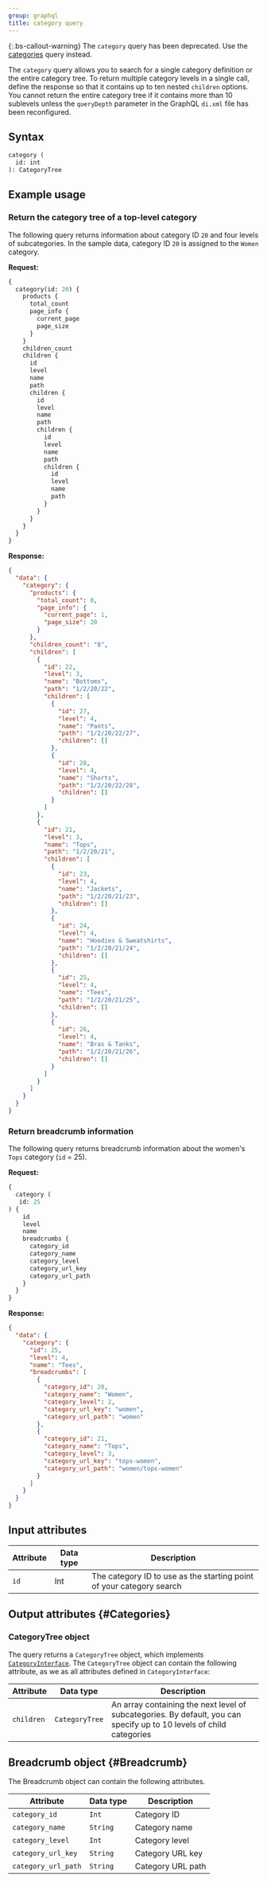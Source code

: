```yaml
---
group: graphql
title: category query
---
```


{:.bs-callout-warning}
The `category` query has been deprecated. Use the [categories]({{page.baseurl}}/graphql/queries/categories.html) query instead.

The `category` query allows you to search for a single category definition or the entire category tree. To return multiple category levels in a single call, define the response so that it contains up to ten nested `children` options. You cannot return the entire category tree if it contains more than 10 sublevels unless the `queryDepth` parameter in the GraphQL `di.xml` file has been reconfigured.

## Syntax

```graphql
category (
  id: int
): CategoryTree
```

## Example usage

### Return the category tree of a top-level category

The following query returns information about category ID `20` and four levels of subcategories. In the sample data, category ID `20` is assigned to the `Women` category.

**Request:**

```graphql
{
  category(id: 20) {
    products {
      total_count
      page_info {
        current_page
        page_size
      }
    }
    children_count
    children {
      id
      level
      name
      path
      children {
        id
        level
        name
        path
        children {
          id
          level
          name
          path
          children {
            id
            level
            name
            path
          }
        }
      }
    }
  }
}
```

**Response:**

```json
{
  "data": {
    "category": {
      "products": {
        "total_count": 0,
        "page_info": {
          "current_page": 1,
          "page_size": 20
        }
      },
      "children_count": "8",
      "children": [
        {
          "id": 22,
          "level": 3,
          "name": "Bottoms",
          "path": "1/2/20/22",
          "children": [
            {
              "id": 27,
              "level": 4,
              "name": "Pants",
              "path": "1/2/20/22/27",
              "children": []
            },
            {
              "id": 28,
              "level": 4,
              "name": "Shorts",
              "path": "1/2/20/22/28",
              "children": []
            }
          ]
        },
        {
          "id": 21,
          "level": 3,
          "name": "Tops",
          "path": "1/2/20/21",
          "children": [
            {
              "id": 23,
              "level": 4,
              "name": "Jackets",
              "path": "1/2/20/21/23",
              "children": []
            },
            {
              "id": 24,
              "level": 4,
              "name": "Hoodies & Sweatshirts",
              "path": "1/2/20/21/24",
              "children": []
            },
            {
              "id": 25,
              "level": 4,
              "name": "Tees",
              "path": "1/2/20/21/25",
              "children": []
            },
            {
              "id": 26,
              "level": 4,
              "name": "Bras & Tanks",
              "path": "1/2/20/21/26",
              "children": []
            }
          ]
        }
      ]
    }
  }
}
```

### Return breadcrumb information

The following query returns breadcrumb information about the women's `Tops` category (`id` = 25).

**Request:**

```graphql
{
  category (
   id: 25
) {
    id
    level
    name
    breadcrumbs {
      category_id
      category_name
      category_level
      category_url_key
      category_url_path
    }
  }
}
```

**Response:**

```json
{
  "data": {
    "category": {
      "id": 25,
      "level": 4,
      "name": "Tees",
      "breadcrumbs": [
        {
          "category_id": 20,
          "category_name": "Women",
          "category_level": 2,
          "category_url_key": "women",
          "category_url_path": "women"
        },
        {
          "category_id": 21,
          "category_name": "Tops",
          "category_level": 3,
          "category_url_key": "tops-women",
          "category_url_path": "women/tops-women"
        }
      ]
    }
  }
}
```

## Input attributes

Attribute | Data type | Description
--- | --- | ---
`id` | Int | The category ID to use as the starting point of your category search

## Output attributes {#Categories}

### CategoryTree object

The query returns a `CategoryTree` object, which implements [`CategoryInterface`]({{page.baseurl}}/graphql/interfaces/category-interface.html). The `CategoryTree` object can contain the following attribute, as we as all attributes defined in `CategoryInterface`:

Attribute | Data type | Description
--- | --- | ---
`children` | `CategoryTree` | An array containing the next level of subcategories. By default, you can specify up to 10 levels of child categories

## Breadcrumb object {#Breadcrumb}

The Breadcrumb object can contain the following attributes.

Attribute | Data type | Description
--- | --- | ---
`category_id` | `Int` | Category ID
`category_name` | `String` | Category name
`category_level` | `Int` | Category level
`category_url_key` | `String` | Category URL key
`category_url_path` | `String` | Category URL path
